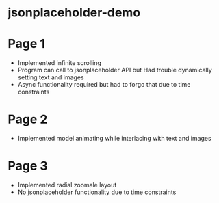 # jsonplaceholder-demo

# Page 1
- Implemented infinite scrolling
- Program can call to jsonplaceholder API but Had trouble dynamically setting text and images
- Async functionality required but had to forgo that due to time constraints

# Page 2
- Implemented model animating while interlacing with text and images

# Page 3
- Implemented radial zoomale layout
- No jsonplaceholder functionality due to time constraints

